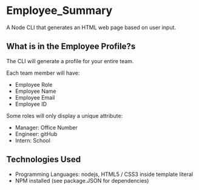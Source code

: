 # Employee_Summary
A Node CLI that generates an HTML web page based on user input.

## What is in the Employee Profile?s
The CLI will generate a profile for your entire team.

Each team member will have:
* Employee Role
* Employee Name
* Employee Email
* Employee ID

Some roles will only display a unique attribute:
* Manager: Office Number
* Engineer: gitHub
* Intern: School

## Technologies Used

* Programming Languages: nodejs, HTML5 / CSS3 inside template literal
* NPM installed (see package.JSON for dependencies)